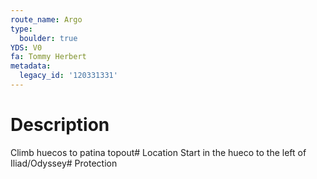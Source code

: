 ```yaml
---
route_name: Argo
type:
  boulder: true
YDS: V0
fa: Tommy Herbert
metadata:
  legacy_id: '120331331'
---
```

# Description
Climb huecos to patina topout# Location
Start in the hueco to the left of Iliad/Odyssey# Protection

